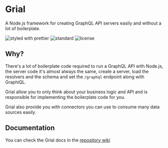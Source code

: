 # Grial
A Node.js framework for creating GraphQL API servers easily and without a lot of boilerplate.

![styled with prettier](https://img.shields.io/badge/styled_with-prettier-ff69b4.svg) ![standard](https://img.shields.io/badge/code_style-standard-brightgreen.svg) ![license](https://img.shields.io/npm/l/@grial/server.svg)

## Why?
There's a lot of boilerplate code required to run a GraphQL API with Node.js, the server code it's almost always the same, create a server, load the resolvers and the schema and set the `/graphql` endpoint along with GraphiQL.

Grial allow you to only think about your business logic and API and is responsible for implementing the boilerplate code for you.

Grial also provide you with connectors you can use to consume many data sources easily.

## Documentation
You can check the Grial docs in the [repository wiki](https://github.com/sergiodxa/grial/wiki)
